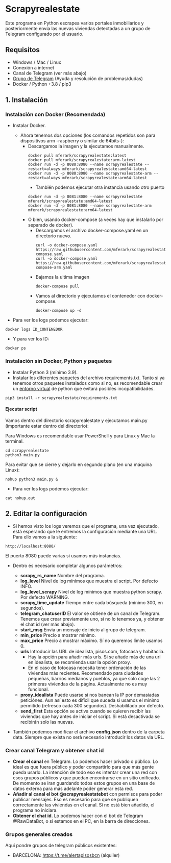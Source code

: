 
# Scrapyrealestate

Este programa en Python escrapea varios portales inmobiliarios y posteriormente envía las nuevas viviendas detectadas a un grupo de Telegram configurado por el usuario.

## Requisitos

- Windows / Mac / Linux
- Conexión a internet
- Canal de Telegram (ver más abajo)
- <a href="https://t.me/scrapyrealestate">Grupo de Telegram</a> (Ayuda y resolución de problemas/dudas)
- Docker / Python +3.8 / pip3

## 1. Instalación
### Instalación con Docker (Recomendada)
- Instalar Docker.
  - Ahora tenemos dos opciones (los comandos repetidos son para dispositivos arm -raspberry o similar de 64bits-):
    - Descargamos la imagen y la ejecutamos manualmente.
      ```
      docker pull mferark/scrapyrealestate:latest
      docker pull mferark/scrapyrealestate:arm-latest
      docker run -d -p 8080:8080 --name scrapyrealestate --restart=always mferark/scrapyrealestate:amd64-latest
      docker run -d -p 8080:8080 --name scrapyrealestate-arm --restart=always mferark/scrapyrealestate:arm64-latest
      ```
      - También podemos ejecutar otra instancia usando otro puerto
      ```
      docker run -d -p 8081:8080 --name scrapyrealestate mferark/scrapyrealestate:amd64-latest
      docker run -d -p 8081:8080 --name scrapyrealestate-arm mferark/scrapyrealestate:arm64-latest
      ```
    - O bien, usando docker-compose (a veces hay que instalarlo por separado de docker).
      - Descargamos el archivo docker-compose.yaml en un directorio nuevo.
        ```
        curl -o docker-compose.yaml https://raw.githubusercontent.com/mferark/scrapyrealestate/master/docker-compose.yaml
        curl -o docker-compose.yaml https://raw.githubusercontent.com/mferark/scrapyrealestate/master/docker-compose-arm.yaml
        ```
      - Bajamos la ultima imagen
        ```
        docker-compose pull
        ```
      - Vamos al directorio y ejecutamos el contenedor con docker-compose.
        ```
        docker-compose up -d
        ```
    
- Para ver los logs podemos ejecutar:
```
docker logs ID_CONTENEDOR
```
- Y para ver los ID:
```
docker ps
```

### Instalación sin Docker, Python y paquetes
- Instalar Python 3 (mínimo 3.9).
- Instalar los diferentes paquetes del archivo requirements.txt. Tanto si ya tenemos otros paquetes instalados como si no, es recomendable crear un <a href="https://docs.python.org/es/3/tutorial/venv.html">entorno virtual</a> de python que evitará posibles incopatibilidades.
```
pip3 install -r scrapyrealestate/requirements.txt
```

#### Ejecutar script 
Vamos dentro del directorio scrapyrealestate y ejecutamos main.py (importante estar dentro del directorio):

Para Windows es recomendable usar PowerShell y para Linux y Mac la terminal.
```
cd scrapyrealestate
python3 main.py
```
Para evitar que se cierre y dejarlo en segundo plano (en una máquina Linux):

```
nohup python3 main.py &
```
- Para ver los logs podemos ejecutar:
```
cat nohup.out
```

## 2. Editar la configuración

- Si hemos visto los logs veremos que el programa, una vez ejecutado, está esperando que le entremos la configuración mediante una URL. Para ello vamos a la siguiente:
```
http://localhost:8080/ 
```
El puerto 8080 puede varias si usamos más instancias.

- Dentro és necesario completar algunos parámetros:
  - **scrapy_rs_name** Nombre del programa.
  - **log_level** Nivel de log mínimos que muestra el script. Por defecto INFO.
  - **log_level_scrapy** Nivel de log mínimos que muestra python scrapy. Por defecto WARNING.
  - **scrapy_time_update** Tiempo entre cada búsqueda (mínimo 300, en segundos).
  - **telegram_chatuserID** El valor se obtiene de un canal de Telegram. Tenemos que crear previamente uno, si no lo tenemos ya, y obtener el chat id (ver más abajo).
  - **start_msg** Envia un mensaje de inicio al grupo de telegram.
  - **min_price** Precio a mostrar minimo.
  - **max_price** Precio a mostrar máximo. Sí no queremos límite usamos 0.
  - **urls** Introducir las URL de idealista, pisos.com, fotocasa y habitaclia. 
    - Hay la opción para añadir más urls. Si se añade más de una url en idealista, se recomienda usar la opción proxy.
    - En el caso de fotocasa necesita tener ordenación de las viviendas más recientes. Recomendado para ciudades pequeñas, barrios medianos y pueblos, ya que solo coge las 2 primeras viviendas de la página. Actualmente no es muy funcional.
  - **proxy_idealista** Puede usarse si nos banean la IP por demasiadas peticiónes. Aun así esto es difícil que suceda si usamos el minimo permitido (refresco cada 300 segundos). Deshabilitado por defecto.
  - **send_first** Esta opción se activa cuando se quieren recibir las viviendas que hay antes de iniciar el script. Si está desactivada se recibirán solo las nuevas.


- También podemos modificar el archivo **config.json** dentro de la carpeta data. Siempre que exista no serà necesario introducir los datos via URL.

### Crear canal Telegram y obtener chat id
- **Crear el canal** en Telegram. Lo podemos hacer privado o público. Lo ideal es que fuera público y poder compartirlo para que más gente pueda usarlo. La intención de todo eso es intentar crear una red con esos grupos públicos y que puedan encontrarse en un sitio unificado. De momento se iran guardando todos estos grupos en una base de datos externa para más adelante poder generar esta red.
- **Añadir al canal el bot @scrapyrealestatebot** con permisos para poder publicar mensajes. Eso es necesario para que se publiquen correctamente las viviendas en el canal. Si no está bien añadido, el programa no iniciara.
- **Obtener el chat id**. Lo podemos hacer con el bot de Telegram @RawDataBot, o si estamos en el PC, en la barra de direcciones.

### Grupos generales creados
Aquí pondre grupos de telegram públicos existentes:
- BARCELONA: https://t.me/alertapisosbcn (alquiler)
